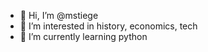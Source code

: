 - 👋 Hi, I’m @mstiege
- 👀 I’m interested in history, economics, tech
- 🌱 I’m currently learning python

<!---
mstiege/mstiege is a ✨ special ✨ repository because its `README.md` (this file) appears on your GitHub profile.
You can click the Preview link to take a look at your changes.
--->
